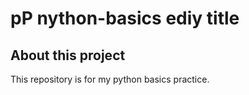 # pP nython-basics ediy title

## About this project

This repository is for my python basics practice.
